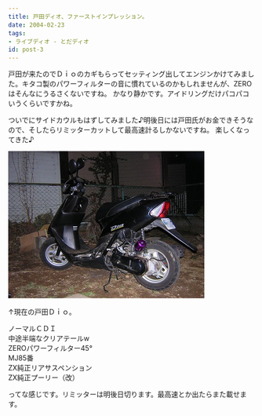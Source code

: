 ```yaml
---
title: 戸田ディオ、ファーストインプレッション。
date: 2004-02-23
tags:
- ライブディオ - とだディオ
id: post-3
---
```



<p class="sentence">戸田が来たのでＤｉｏのカギもらってセッティング出してエンジンかけてみました。キタコ製のパワーフィルターの音に慣れているのかもしれませんが、ZEROはそんなにうるさくないですね。 かなり静かです。アイドリングだけパコパコいうくらいですかね。</p>
<p class="sentence spacing10">ついでにサイドカウルもはずしてみました♪明後日には戸田氏がお金できそうなので、そしたらリミッターカットして最高速計るしかないですね。
楽しくなってきた♪</p>
<div class="center spacing"><img src="/photo/diary/2004.02.23_dio1.jpg" alt=""></div>
<p class="sentence">↑現在の戸田Ｄｉｏ。</p>
<p class="sentence">ノーマルＣＤＩ<br>
中途半端なクリアテールw<br>
ZEROパワーフィルター45°<br>
MJ85番<br>
ZX純正リアサスペンション<br>
ZX純正プーリー（改）</p>
<p class="sentence">ってな感じです。リミッターは明後日切ります。最高速とか出たらまた載せます。</p>
